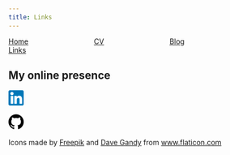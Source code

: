 ```yaml
---
title: Links
---
```


[Home](./index.html) &emsp; &emsp; &emsp; &emsp; &emsp; &emsp; &emsp; [CV](./cv.html) &emsp; &emsp; &emsp; &emsp; &emsp; &emsp; &emsp; [Blog](./blog.html) &emsp; &emsp; &emsp; &emsp; &emsp; &emsp; &emsp; [Links](./links.html)

## My online presence
[![Linkedin](imgs/linkedin.png)](https://www.linkedin.com/in/peter-rizzi)

[![GitHub](imgs/github-logo.png)](https://www.github.com/PeterRizzi)

<div>Icons made by <a href="https://www.flaticon.com/authors/freepik" title="Freepik">Freepik</a> and <a href="https://www.flaticon.com/authors/dave-gandy" title="Dave Gandy">Dave Gandy</a> from <a href="https://www.flaticon.com/" title="Flaticon">www.flaticon.com</a></div>